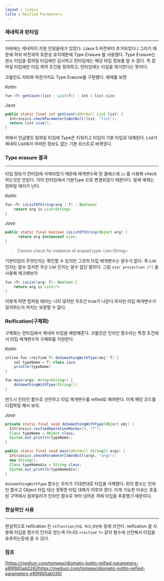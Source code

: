 ```yaml
---
layout : single
title : Reified Parameters
---
```


### 제네릭과 런타임
---
자바에는 제네릭이 지원 안됬을때가 있었다. (Java 5 버전부터 추가되었다.)
그러기 때문에 하위 버전과의 호환성 유지때문에 Type Erasure 를 사용했다.
Type Erasure는 원소 타입을 컴파일 타입에만 검사하고 런타임에는 해당 타입 정보를 알 수 없다.
즉 컴파일 타임에만 타입 제약 조건을 정의하고, 런타임에는 타입을 제거한다는 뜻이다.

코틀린도 자바와 마찬가지도 Type Erasure를 구현했다. 예제를 보면

*Kotlin*
```java
fun <T> getCount(list : List<T>) : Int = list.size
```

*Java*
```java
public static final int getCount(@NotNull List list) {
  Intrinsics.checkParameterIsNotNull(list, "list");
  return list.size();
}
```

위에서 언급했듯 컴파일 타임에 Type은 지워지고 타입이 기본 타입로 대체된다.
List가 제네릭 List에서 어떠한 정보도 없는 기본 리스트로 바뀌었다.

### Type erasure 결과
---
타입 정보가 런타임에 삭제되었기 때문에 매개변수화 된 클래스에 `is` 를 사용해 check 하는것은 안된다.
이미 런타임에서 기본Type 으로 변경되었기 때문이다. 밑에 예제는 컴파일 에러가 난다.

*Kotlin*
```java
fun <T> isListOfString(arg : T) : Boolean{
    return arg is List<String>
}
```

*Java*
```java
public static final boolean isListOfString(Object arg) {
      return arg instanceof List;
}
```
> Cannot check for instance of erased type: List\<String>

기본타입이 무엇인지는 확인할 수 있지만 그것의 타입 매개변수는 알수가 없다.
즉 List 인지는 알수 있지만 무슨 List 인지는 알수 없단 말이다.
그럼 `star projection (*)` 을 사용해 체크해보자

```java
fun <T> isList(arg: T): Boolean {
    return arg is List<*>
}
```

이렇게 하면 컴파일 에러는 나지 않지만 무조건 true가 나온다.하지만 타입 매개변수가 일치하는지 까지는
보장할 수 없다.

### Reification(구체화)

구체화는 런타임에서 제네릭 타입을 예방해준다. 코틀린은 인라인 함수라는 특정 조건에서 
타입 매개변수의 구체화를 지원한다.

*Kotlin*
```java
inline fun <reified T> doSomethingWithType(obj: T) {
    val typeName = T::class.java
    println(typeName)
}

fun main(args: Array<String>) {
    doSomethingWithType(String())
}
```
반드시 인라인 함수로 선언하고 타입 매개변수를 refied로 해야한다.
이제 해당 코드를 디컴파일 해서 보자.

*Java*
```java
private static final void doSomethingWithType(Object obj) {
  Intrinsics.reifiedOperationMarker(4, "T");
  Class typeName = Object.class;
  System.out.println(typeName);
}

public static final void main(@NotNull String[] args) {
  Intrinsics.checkParameterIsNotNull(args, "args");
  new String();
  Class typeName$iv = String.class;
  System.out.println(typeName$iv);
}
```
`doSomethingWithType` 함수는 우리가 기대한대로 타입을 삭제했다.
위의 함수는 인라인 함수고 Object 타입 대신 정확한 타입 대체가 이루어 졌다.
이게 가능한 이유는 호출된 구역에서 컴파일러가 인라인 함수로 부터 넘어온 객체 타입을 추론했기 때문이다.

### 현실적인 사용
---
현실적으로 reification 은  `reflection`,`타입 체크`,`형변환` 등에 쓰인다.
reification 을 사용해 타입을 함수의 인자로 받는게 아니라 `<reified T>` 같이 함수에 선언해서 
타입을 유추하는등에 쓸 수 있다.

### 참조

[https://medium.com/tompee/idiomatic-kotlin-reified-parameters-e89f665ab026](https://medium.com/tompee/idiomatic-kotlin-reified-parameters-e89f665ab026)
